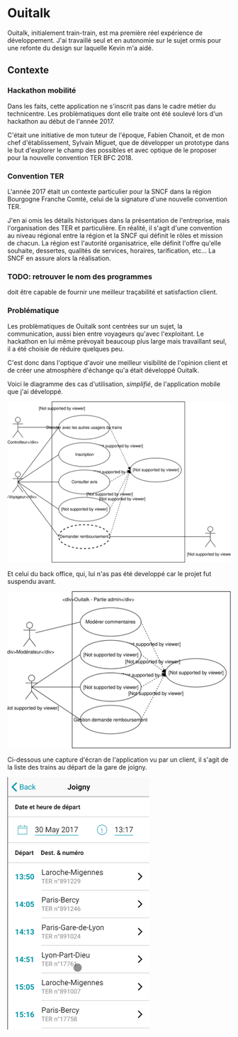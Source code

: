 # Ouitalk

Ouitalk, initialement train-train, est ma première réel expérience de développement. J'ai travaillé seul et en autonomie sur le sujet ormis pour une refonte du design sur laquelle Kevin m'a aidé.

## Contexte

### Hackathon mobilité

Dans les faits, cette application ne s'inscrit pas dans le cadre métier du technicentre. Les problèmatiques dont elle traite ont été soulevé lors d'un hackathon au début de l'année 2017.  

C'était une initiative de mon tuteur de l'époque, Fabien Chanoit, et de mon chef d'établissement, Sylvain Miguet, que de développer un prototype dans le but d'explorer le champ des possibles et avec optique de le proposer pour la nouvelle convention TER BFC 2018.

### Convention TER

L'année 2017 était un contexte particulier pour la SNCF dans la région Bourgogne Franche Comté, celui de la signature d'une nouvelle convention TER.  

J'en ai omis les détails historiques dans la présentation de l'entreprise, mais l'organisation des TER et particulière. En réalité, il s'agit d'une convention au niveau régional entre la région et la SNCF qui définit le rôles et mission de chacun. La région est l'autorité organisatrice, elle définit l'offre qu'elle souhaite, dessertes, qualités de services, horaires, tarification, etc... La SNCF en assure alors la réalisation.

### TODO: retrouver le nom des programmes

doit être capable de fournir une meilleur traçabilité et satisfaction client.

### Problématique

Les problèmatiques de Ouitalk sont centrées sur un sujet, la communication, aussi bien entre voyageurs qu'avec l'exploitant. Le hackathon en lui même prévoyait beaucoup plus large mais travaillant seul, il a été choisie de réduire quelques peu.  

C'est donc dans l'optique d'avoir une meilleur visibilité de l'opinion client et de créer une atmosphère d'échange qu'a était développé Ouitalk.  

Voici le diagramme des cas d'utilisation, *simplifié*, de l'application mobile que j'ai développé.

![Ouitalk - Application mobile](../assets/ouitalk-user-use-case.svg)  

Et celui du back office, qui, lui n'as pas été developpé car le projet fut suspendu avant.

![Ouitalk - Back office](../assets/ouitalk-admin-use-case.svg)  

Ci-dessous une capture d'écran de l'application vu par un client, il s'agit de la liste des trains au départ de la gare de joigny.  

![Ouitalk - Liste départs gare](../assets/ouitalk.png)

<!-- TODO: parcour utilisateur -->